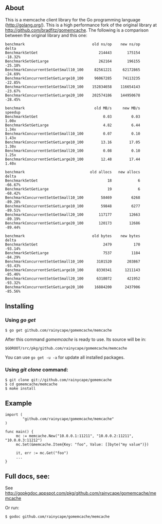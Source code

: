 ## About

This is a memcache client library for the Go programming language
(http://golang.org/). This is a high performance fork of the original
library at http://github.com/bradfitz/gomemcache. The following is
a comparison between the original library and this one:

    benchmark                               old ns/op    new ns/op    delta
    BenchmarkSetGet                            214443       175154  -18.32%
    BenchmarkSetGetLarge                       262164       196155  -25.18%
    BenchmarkConcurrentSetGetSmall10_100     82561221     62172865  -24.69%
    BenchmarkConcurrentSetGetLarge10_100     96067285     74113235  -22.85%
    BenchmarkConcurrentSetGetSmall20_100    152834658    116654143  -23.67%
    BenchmarkConcurrentSetGetLarge20_100    202574186    144950678  -28.45%

    benchmark                                old MB/s     new MB/s  speedup
    BenchmarkSetGet                              0.03         0.03    1.00x
    BenchmarkSetGetLarge                         4.82         6.44    1.34x
    BenchmarkConcurrentSetGetSmall10_100         0.07         0.10    1.43x
    BenchmarkConcurrentSetGetLarge10_100        13.16        17.05    1.30x
    BenchmarkConcurrentSetGetSmall20_100         0.08         0.10    1.25x
    BenchmarkConcurrentSetGetLarge20_100        12.48        17.44    1.40x

    benchmark                              old allocs   new allocs    delta
    BenchmarkSetGet                                18            6  -66.67%
    BenchmarkSetGetLarge                           19            6  -68.42%
    BenchmarkConcurrentSetGetSmall10_100        58469         6268  -89.28%
    BenchmarkConcurrentSetGetLarge10_100        59848         6277  -89.51%
    BenchmarkConcurrentSetGetSmall20_100       117177        12663  -89.19%
    BenchmarkConcurrentSetGetLarge20_100       120173        12686  -89.44%

    benchmark                               old bytes    new bytes    delta
    BenchmarkSetGet                              2479          170  -93.14%
    BenchmarkSetGetLarge                         7537         1184  -84.29%
    BenchmarkConcurrentSetGetSmall10_100      3101520       203867  -93.43%
    BenchmarkConcurrentSetGetLarge10_100      8330341      1211143  -85.46%
    BenchmarkConcurrentSetGetSmall20_100      6318072       421952  -93.32%
    BenchmarkConcurrentSetGetLarge20_100     16884200      2437906  -85.56%

## Installing

### Using *go get*

    $ go get github.com/rainycape/gomemcache/memcache

After this command *gomemcache* is ready to use. Its source will be in:

    $GOROOT/src/pkg/github.com/rainycape/gomemcache/memcache

You can use `go get -u -a` for update all installed packages.

### Using *git clone* command:

    $ git clone git://github.com/rainycape/gomemcache
    $ cd gomemcache/memcache
    $ make install

## Example

    import (
            "github.com/rainycape/gomemcache/memcache"
    )

    func main() {
         mc := memcache.New("10.0.0.1:11211", "10.0.0.2:11211", "10.0.0.3:11212")
         mc.Set(&memcache.Item{Key: "foo", Value: []byte("my value")})

         it, err := mc.Get("foo")
         ...
    }

## Full docs, see:

See http://gopkgdoc.appspot.com/pkg/github.com/rainycape/gomemcache/memcache

Or run:

    $ godoc github.com/rainycape/gomemcache/memcache

